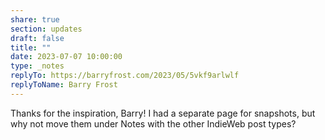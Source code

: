 ```yaml
---
share: true
section: updates
draft: false
title: ""
date: 2023-07-07 10:00:00
type: _notes
replyTo: https://barryfrost.com/2023/05/5vkf9arlwlf
replyToName: Barry Frost
---
```


Thanks for the inspiration, Barry! I had a separate page for snapshots, but why not move them under Notes with the other IndieWeb post types?
